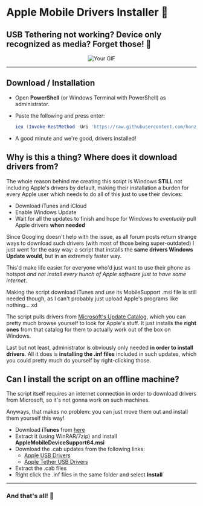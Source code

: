 # Apple Mobile Drivers Installer 🍎

## USB Tethering not working? Device only recognized as media? Forget those! 👻

<p align="center">
  <img src="https://github.com/honza-hash/Apple-Mobile-Drivers-Installer/blob/7a8f7daaa1c0181b689682dad22547619cf4ad10/2025-02-1520-00-18-ezgif.com-video-to-gif-converter.gif" alt="Your GIF" />
</p>
<hr>

## Download / Installation
- Open **PowerShell** (or Windows Terminal with PowerShell) as administrator.
- Paste the following and press enter:
  
  ```powershell
  iex (Invoke-RestMethod -Uri 'https://raw.githubusercontent.com/honza-hash/Apple-Mobile-Drivers-Installer/main/AppleDrivInstaller.ps1')
  ```
- A good minute and we're good, drivers installed!

## Why is this a thing? Where does it download drivers from?

The whole reason behind me creating this script is Windows **STILL** not including Apple's drivers
by default, making their installation a burden for every Apple user which needs to do all of this just to use their devices:
- Download iTunes and iCloud
- Enable Windows Update
- Wait for all the updates to finish and hope for Windows to *eventually* pull Apple drivers **when needed**

Since Googling doesn't help with the issue, as all forum posts return strange ways to download such drivers (with most of those being super-outdated)
I just went for the easy way: a script that installs the **same drivers Windows Update would**, but in an extremely faster way.

This'd make life easier for everyone who'd just want to use their phone as hotspot *and not install every hunch of Apple software just to have some internet*.

Making the script download iTunes and use its MobileSupport .msi file is still needed though, as I can't probably just upload Apple's programs like nothing... xd

The script pulls drivers from [Microsoft's Update Catalog](https://www.catalog.update.microsoft.com/Home.aspx), which you can pretty much browse yourself to look for Apple's stuff. 
It just installs the **right ones** from that catalog for them to actually work out of the box on Windows.

Last but not least, administrator is obviously only needed **in order to install drivers**. All it does is **installing the .inf files**
included in such updates, which you could pretty much do yourself by right-clicking those.

## Can I install the script on an offline machine?

The script itself requires an internet connection in order to download drivers from Microsoft, so it's not gonna work on such machines.

Anyways, that makes no problem: you can just move them out and install them yourself this way!

- Download **iTunes** from [here](https://www.apple.com/itunes/download/win64)
- Extract it (using WinRAR/7zip) and install **AppleMobileDeviceSupport64.msi**
- Download the .cab updates from the following links: 
  - [Apple USB Drivers](https://catalog.s.download.windowsupdate.com/d/msdownload/update/driver/drvs/2020/11/01d96dfd-2f6f-46f7-8bc3-fd82088996d2_a31ff7000e504855b3fa124bf27b3fe5bc4d0893.cab)
  - [Apple Tether USB Drivers](https://catalog.s.download.windowsupdate.com/c/msdownload/update/driver/drvs/2017/11/netaapl_7503681835e08ce761c52858949731761e1fa5a1.cab)
- Extract the .cab files
- Right click the .inf files in the same folder and select **Install**

---

### And that's all! 🥳
